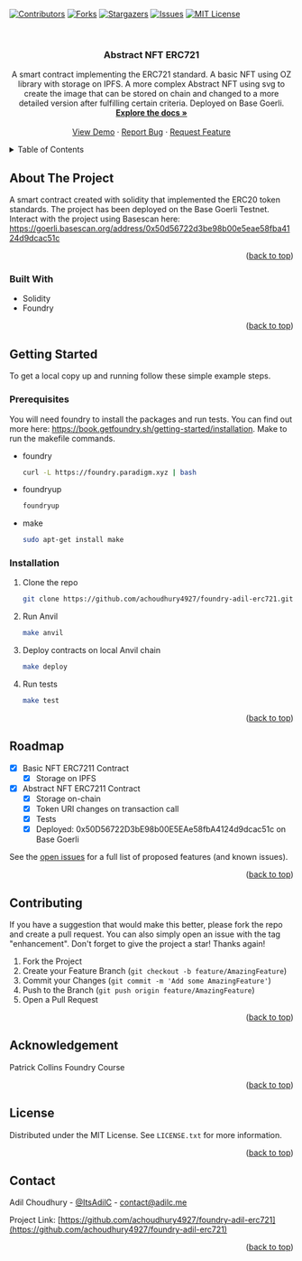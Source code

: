 <a name="readme-top"></a>

[![Contributors][contributors-shield]][contributors-url]
[![Forks][forks-shield]][forks-url]
[![Stargazers][stars-shield]][stars-url]
[![Issues][issues-shield]][issues-url]
[![MIT License][license-shield]][license-url]

<!-- PROJECT LOGO -->
<br />
<div align="center">

<h3 align="center">Abstract NFT ERC721</h3>

  <p align="center">
    A smart contract implementing the ERC721 standard. A basic NFT using OZ library with storage on IPFS. A more complex Abstract NFT using svg to create the image that can be stored on chain and changed to a more detailed version after fulfilling certain criteria. Deployed on Base Goerli.
    <br />
    <a href="https://github.com/achoudhury4927/foundry-adil-erc721"><strong>Explore the docs »</strong></a>
    <br />
    <br />
    <a href="https://github.com/achoudhury4927/foundry-adil-erc721">View Demo</a>
    ·
    <a href="https://github.com/achoudhury4927/foundry-adil-erc721/issues">Report Bug</a>
    ·
    <a href="https://github.com/achoudhury4927/foundry-adil-erc721/issues">Request Feature</a>
  </p>
</div>

<!-- TABLE OF CONTENTS -->
<details>
  <summary>Table of Contents</summary>
  <ol>
    <li>
      <a href="#about-the-project">About The Project</a>
      <ul>
        <li><a href="#built-with">Built With</a></li>
      </ul>
    </li>
    <li>
      <a href="#getting-started">Getting Started</a>
      <ul>
        <li><a href="#prerequisites">Prerequisites</a></li>
        <li><a href="#installation">Installation</a></li>
      </ul>
    </li>
    <li><a href="#roadmap">Roadmap</a></li>
    <li><a href="#contributing">Contributing</a></li>
    <li><a href="#acknowledgement">Acknowledgement</a></li>
    <li><a href="#license">License</a></li>
    <li><a href="#contact">Contact</a></li>
  </ol>
</details>

<!-- ABOUT THE PROJECT -->

## About The Project

A smart contract created with solidity that implemented the ERC20 token standards. The project has been deployed on the Base Goerli Testnet.
Interact with the project using Basescan here: https://goerli.basescan.org/address/0x50d56722d3be98b00e5eae58fba4124d9dcac51c

<p align="right">(<a href="#readme-top">back to top</a>)</p>

### Built With

- Solidity
- Foundry

<p align="right">(<a href="#readme-top">back to top</a>)</p>

<!-- GETTING STARTED -->

## Getting Started

To get a local copy up and running follow these simple example steps.

### Prerequisites

You will need foundry to install the packages and run tests. You can find out more here: https://book.getfoundry.sh/getting-started/installation. Make to run the makefile commands.

- foundry

  ```sh
  curl -L https://foundry.paradigm.xyz | bash
  ```

- foundryup

  ```sh
  foundryup
  ```

- make
  ```sh
  sudo apt-get install make
  ```

### Installation

1. Clone the repo
   ```sh
   git clone https://github.com/achoudhury4927/foundry-adil-erc721.git
   ```
2. Run Anvil
   ```sh
   make anvil
   ```
3. Deploy contracts on local Anvil chain
   ```sh
   make deploy
   ```
4. Run tests
   ```sh
   make test
   ```

<p align="right">(<a href="#readme-top">back to top</a>)</p>

<!-- ROADMAP -->

## Roadmap

- [x] Basic NFT ERC7211 Contract
  - [x] Storage on IPFS
- [x] Abstract NFT ERC7211 Contract
  - [x] Storage on-chain
  - [x] Token URI changes on transaction call
  - [x] Tests
  - [x] Deployed: 0x50D56722D3bE98b00E5EAe58fbA4124d9dcac51c on Base Goerli

See the [open issues](https://github.com/achoudhury4927/foundry-adil-erc721/issues) for a full list of proposed features (and known issues).

<p align="right">(<a href="#readme-top">back to top</a>)</p>

<!-- CONTRIBUTING -->

## Contributing

If you have a suggestion that would make this better, please fork the repo and create a pull request. You can also simply open an issue with the tag "enhancement".
Don't forget to give the project a star! Thanks again!

1. Fork the Project
2. Create your Feature Branch (`git checkout -b feature/AmazingFeature`)
3. Commit your Changes (`git commit -m 'Add some AmazingFeature'`)
4. Push to the Branch (`git push origin feature/AmazingFeature`)
5. Open a Pull Request

<p align="right">(<a href="#readme-top">back to top</a>)</p>

<!-- ACKNOWLEDGEMENT -->

## Acknowledgement

Patrick Collins Foundry Course

<p align="right">(<a href="#readme-top">back to top</a>)</p>

<!-- LICENSE -->

## License

Distributed under the MIT License. See `LICENSE.txt` for more information.

<p align="right">(<a href="#readme-top">back to top</a>)</p>

<!-- CONTACT -->

## Contact

Adil Choudhury - [@ItsAdilC](https://twitter.com/ItsAdilC) - contact@adilc.me

Project Link: [https://github.com/achoudhury4927/foundry-adil-erc721](https://github.com/achoudhury4927/foundry-adil-erc721)

<p align="right">(<a href="#readme-top">back to top</a>)</p>

<!-- MARKDOWN LINKS & IMAGES -->
<!-- https://www.markdownguide.org/basic-syntax/#reference-style-links -->

[contributors-shield]: https://img.shields.io/github/contributors/achoudhury4927/foundry-adil-erc721.svg?style=for-the-badge
[contributors-url]: https://github.com/achoudhury4927/foundry-adil-erc721/graphs/contributors
[forks-shield]: https://img.shields.io/github/forks/achoudhury4927/foundry-adil-erc721.svg?style=for-the-badge
[forks-url]: https://github.com/achoudhury4927/foundry-adil-erc721/network/members
[stars-shield]: https://img.shields.io/github/stars/achoudhury4927/foundry-adil-erc721.svg?style=for-the-badge
[stars-url]: https://github.com/achoudhury4927/foundry-adil-erc721/stargazers
[issues-shield]: https://img.shields.io/github/issues/achoudhury4927/foundry-adil-erc721.svg?style=for-the-badge
[issues-url]: https://github.com/achoudhury4927/foundry-adil-erc721/issues
[license-shield]: https://img.shields.io/github/license/achoudhury4927/foundry-adil-erc721?style=for-the-badge
[license-url]: https://github.com/achoudhury4927/foundry-adil-erc721/blob/master/LICENSE.txt
